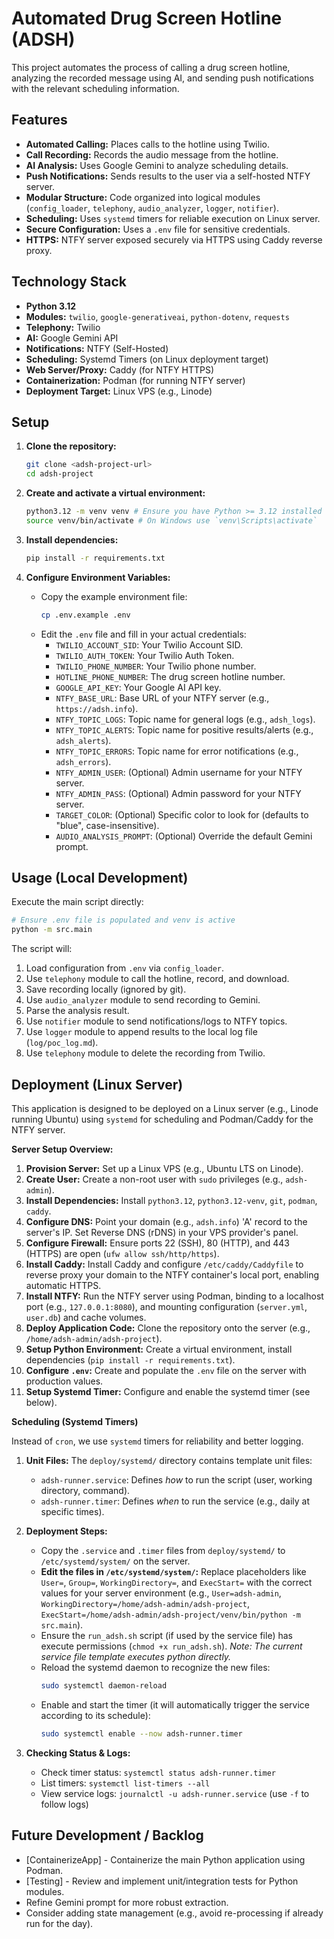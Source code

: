 # Automated Drug Screen Hotline (ADSH)

This project automates the process of calling a drug screen hotline, analyzing the recorded message using AI, and sending push notifications with the relevant scheduling information.

## Features

*   **Automated Calling:** Places calls to the hotline using Twilio.
*   **Call Recording:** Records the audio message from the hotline.
*   **AI Analysis:** Uses Google Gemini to analyze scheduling details.
*   **Push Notifications:** Sends results to the user via a self-hosted NTFY server.
*   **Modular Structure:** Code organized into logical modules (`config_loader`, `telephony`, `audio_analyzer`, `logger`, `notifier`).
*   **Scheduling:** Uses `systemd` timers for reliable execution on Linux server.
*   **Secure Configuration:** Uses a `.env` file for sensitive credentials.
*   **HTTPS:** NTFY server exposed securely via HTTPS using Caddy reverse proxy.

## Technology Stack

*   **Python 3.12**
*   **Modules:** `twilio`, `google-generativeai`, `python-dotenv`, `requests`
*   **Telephony:** Twilio
*   **AI:** Google Gemini API
*   **Notifications:** NTFY (Self-Hosted)
*   **Scheduling:** Systemd Timers (on Linux deployment target)
*   **Web Server/Proxy:** Caddy (for NTFY HTTPS)
*   **Containerization:** Podman (for running NTFY server)
*   **Deployment Target:** Linux VPS (e.g., Linode)

## Setup

1.  **Clone the repository:**
    ```bash
    git clone <adsh-project-url>
    cd adsh-project
    ```

2.  **Create and activate a virtual environment:**
    ```bash
    python3.12 -m venv venv # Ensure you have Python >= 3.12 installed
    source venv/bin/activate # On Windows use `venv\Scripts\activate`
    ```

3.  **Install dependencies:**
    ```bash
    pip install -r requirements.txt
    ```

4.  **Configure Environment Variables:**
    *   Copy the example environment file:
        ```bash
        cp .env.example .env
        ```
    *   Edit the `.env` file and fill in your actual credentials:
        *   `TWILIO_ACCOUNT_SID`: Your Twilio Account SID.
        *   `TWILIO_AUTH_TOKEN`: Your Twilio Auth Token.
        *   `TWILIO_PHONE_NUMBER`: Your Twilio phone number.
        *   `HOTLINE_PHONE_NUMBER`: The drug screen hotline number.
        *   `GOOGLE_API_KEY`: Your Google AI API key.
        *   `NTFY_BASE_URL`: Base URL of your NTFY server (e.g., `https://adsh.info`).
        *   `NTFY_TOPIC_LOGS`: Topic name for general logs (e.g., `adsh_logs`).
        *   `NTFY_TOPIC_ALERTS`: Topic name for positive results/alerts (e.g., `adsh_alerts`).
        *   `NTFY_TOPIC_ERRORS`: Topic name for error notifications (e.g., `adsh_errors`).
        *   `NTFY_ADMIN_USER`: (Optional) Admin username for your NTFY server.
        *   `NTFY_ADMIN_PASS`: (Optional) Admin password for your NTFY server.
        *   `TARGET_COLOR`: (Optional) Specific color to look for (defaults to "blue", case-insensitive).
        *   `AUDIO_ANALYSIS_PROMPT`: (Optional) Override the default Gemini prompt.

## Usage (Local Development)

Execute the main script directly:

```bash
# Ensure .env file is populated and venv is active
python -m src.main
```

The script will:
1.  Load configuration from `.env` via `config_loader`.
2.  Use `telephony` module to call the hotline, record, and download.
3.  Save recording locally (ignored by git).
4.  Use `audio_analyzer` module to send recording to Gemini.
5.  Parse the analysis result.
6.  Use `notifier` module to send notifications/logs to NTFY topics.
7.  Use `logger` module to append results to the local log file (`log/poc_log.md`).
8.  Use `telephony` module to delete the recording from Twilio.

## Deployment (Linux Server)

This application is designed to be deployed on a Linux server (e.g., Linode running Ubuntu) using `systemd` for scheduling and Podman/Caddy for the NTFY server.

**Server Setup Overview:**

1.  **Provision Server:** Set up a Linux VPS (e.g., Ubuntu LTS on Linode).
2.  **Create User:** Create a non-root user with `sudo` privileges (e.g., `adsh-admin`).
3.  **Install Dependencies:** Install `python3.12`, `python3.12-venv`, `git`, `podman`, `caddy`.
4.  **Configure DNS:** Point your domain (e.g., `adsh.info`) 'A' record to the server's IP. Set Reverse DNS (rDNS) in your VPS provider's panel.
5.  **Configure Firewall:** Ensure ports 22 (SSH), 80 (HTTP), and 443 (HTTPS) are open (`ufw allow ssh/http/https`).
6.  **Install Caddy:** Install Caddy and configure `/etc/caddy/Caddyfile` to reverse proxy your domain to the NTFY container's local port, enabling automatic HTTPS.
7.  **Install NTFY:** Run the NTFY server using Podman, binding to a localhost port (e.g., `127.0.0.1:8080`), and mounting configuration (`server.yml`, `user.db`) and cache volumes.
8.  **Deploy Application Code:** Clone the repository onto the server (e.g., `/home/adsh-admin/adsh-project`).
9.  **Setup Python Environment:** Create a virtual environment, install dependencies (`pip install -r requirements.txt`).
10. **Configure `.env`:** Create and populate the `.env` file on the server with production values.
11. **Setup Systemd Timer:** Configure and enable the systemd timer (see below).

**Scheduling (Systemd Timers)**

Instead of `cron`, we use `systemd` timers for reliability and better logging.

1.  **Unit Files:** The `deploy/systemd/` directory contains template unit files:
    *   `adsh-runner.service`: Defines *how* to run the script (user, working directory, command).
    *   `adsh-runner.timer`: Defines *when* to run the service (e.g., daily at specific times).

2.  **Deployment Steps:**
    *   Copy the `.service` and `.timer` files from `deploy/systemd/` to `/etc/systemd/system/` on the server.
    *   **Edit the files in `/etc/systemd/system/`:** Replace placeholders like `User=`, `Group=`, `WorkingDirectory=`, and `ExecStart=` with the correct values for your server environment (e.g., `User=adsh-admin`, `WorkingDirectory=/home/adsh-admin/adsh-project`, `ExecStart=/home/adsh-admin/adsh-project/venv/bin/python -m src.main`).
    *   Ensure the `run_adsh.sh` script (if used by the service file) has execute permissions (`chmod +x run_adsh.sh`). *Note: The current service file template executes python directly.* 
    *   Reload the systemd daemon to recognize the new files:
        ```bash
        sudo systemctl daemon-reload
        ```
    *   Enable and start the timer (it will automatically trigger the service according to its schedule):
        ```bash
        sudo systemctl enable --now adsh-runner.timer
        ```

3.  **Checking Status & Logs:**
    *   Check timer status: `systemctl status adsh-runner.timer`
    *   List timers: `systemctl list-timers --all`
    *   View service logs: `journalctl -u adsh-runner.service` (use `-f` to follow logs)

## Future Development / Backlog

*   [ContainerizeApp] - Containerize the main Python application using Podman.
*   [Testing] - Review and implement unit/integration tests for Python modules.
*   Refine Gemini prompt for more robust extraction.
*   Consider adding state management (e.g., avoid re-processing if already run for the day).
